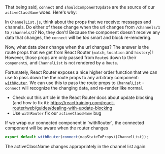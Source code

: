 That being said, `connect` and `shouldComponentUpdate` are the source of our `activeClassName` woes. Here's why:

In `ChannelList.js`, think about the props that we receive: messages and channels. Do either of these change when the url changes from `/channels/1` to `/channels/2`? No, they don't! Because the component doesn't receive any data that changes, the `connect` will be *too* smart and block re-rendering.

Now, what data *does* change when the url changes? The answer is the route props that we get from React Router (`match`, `location` and `history`)! However, those props are only passed from `Route`s down to their `component`s, and `ChannelList` is not rendered by a `Route`.

Fortunately, React Router exposes a nice higher order function that we can use to pass down the the route props to any arbitrary component: [`withRouter`](https://reacttraining.com/react-router/web/api/withRouter). We can use this to pass the route props to `ChannelList` - `connect` will recognize the changing data, and re-render like normal.

* Check out this article in the React Router docs about update blocking (and how to fix it): https://reacttraining.com/react-router/web/guides/dealing-with-update-blocking
* Use `withRouter` fix our `activeClassName` bug

<hint title="Solution">
If we wrap our connected component in `withRouter`, the connected component will be aware when the router changes

```js
export default withRouter(connect(mapStateToProps)(ChannelList));
```
</hint>

<guide>
The activeClassName changes appropriately in the channel list again
</guide>